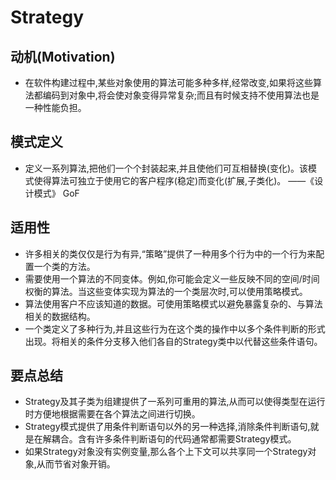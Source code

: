 # Strategy

## 动机(Motivation)

* 在软件构建过程中,某些对象使用的算法可能多种多样,经常改变,如果将这些算法都编码到对象中,将会使对象变得异常复杂;而且有时候支持不使用算法也是一种性能负担。

## 模式定义

* 定义一系列算法,把他们一个个封装起来,并且使他们可互相替换(变化)。该模式使得算法可独立于使用它的客户程序(稳定)而变化(扩展,子类化)。   ——《设计模式》 GoF

## 适用性

* 许多相关的类仅仅是行为有异,“策略”提供了一种用多个行为中的一个行为来配置一个类的方法。
* 需要使用一个算法的不同变体。例如,你可能会定义一些反映不同的空间/时间权衡的算法。当这些变体实现为算法的一个类层次时,可以使用策略模式。
* 算法使用客户不应该知道的数据。可使用策略模式以避免暴露复杂的、与算法相关的数据结构。
* 一个类定义了多种行为,并且这些行为在这个类的操作中以多个条件判断的形式出现。将相关的条件分支移入他们各自的Strategy类中以代替这些条件语句。

## 要点总结

* Strategy及其子类为组建提供了一系列可重用的算法,从而可以使得类型在运行时方便地根据需要在各个算法之间进行切换。
* Strategy模式提供了用条件判断语句以外的另一种选择,消除条件判断语句,就是在解耦合。含有许多条件判断语句的代码通常都需要Strategy模式。
* 如果Strategy对象没有实例变量,那么各个上下文可以共享同一个Strategy对象,从而节省对象开销。